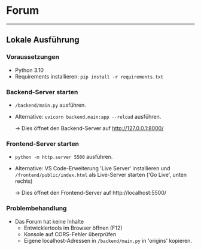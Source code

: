 # Forum
---

## Lokale Ausführung

### Voraussetzungen
- Python 3.10
- Requirements installieren: `pip install -r requirements.txt`

### Backend-Server starten
- `/backend/main.py` ausführen.
- Alternative: `uvicorn backend.main:app --reload` ausführen.

    → Dies öffnet den Backend-Server auf http://127.0.0.1:8000/  

### Frontend-Server starten
- `python -m http.server 5500` ausführen. 
- Alternative: VS Code-Erweiterung 'Live Server' installieren und `/frontend/public/index.html` als Live-Server starten ('Go Live', unten rechts)

    → Dies öffnet den Frontend-Server auf http://localhost:5500/    

### Problembehandlung
- Das Forum hat keine Inhalte
  - Entwicklertools im Browser öffnen (F12)
  - Konsole auf CORS-Fehler überprüfen 
  - Eigene localhost-Adressen in `/backend/main.py` in 'origins' kopieren.
